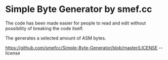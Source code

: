 # Simple Byte Generator by smef.cc

The code has been made easier for people to read and edit without possibility of breaking the code itself.

The generates a selected amount of ASM bytes.

https://github.com/smefcc/Simple-Byte-Generator/blob/master/LICENSE -- license
